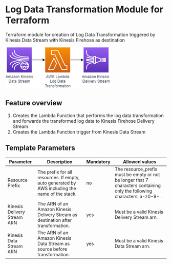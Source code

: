 # Log Data Transformation Module for Terraform

Terraform module for creation of Log Data Transformation triggered by Kinesis Data Stream with Kinesis Firehose as destination

![Kinesis Data Stream -> Lambda -> Kinesis Firehose](../../doc/images/Data_Stream-Lambda-Firehose.png)

## Feature overview

1. Creates the Lambda Function that performs the log data transformation and forwards the transformed log data to Kinesis Firehose Delivery Stream
1. Creates the Lambda Function trigger from Kinesis Data Stream

## Template Parameters

| Parameter | Description | Mandatory | Allowed values |
| --- | --- | --- | --- |
| Resource Prefix | The prefix for all resources. If empty, auto generated by AWS including the name of the stack. | no | The resource_prefix must be empty or not be longer that 7 characters containing only the following characters: a-z0-9- . |
| Kinesis Delivery Stream ARN | The ARN of an Amazon Kinesis Delivery Stream as destination after transformation. | yes | Must be a valid Kinesis Delivery Stream arn. |
| Kinesis Data Stream ARN | The ARN of an Amazon Kinesis Data Stream as source before transformation. | yes | Must be a valid Kinesis Data Stream arn. |
